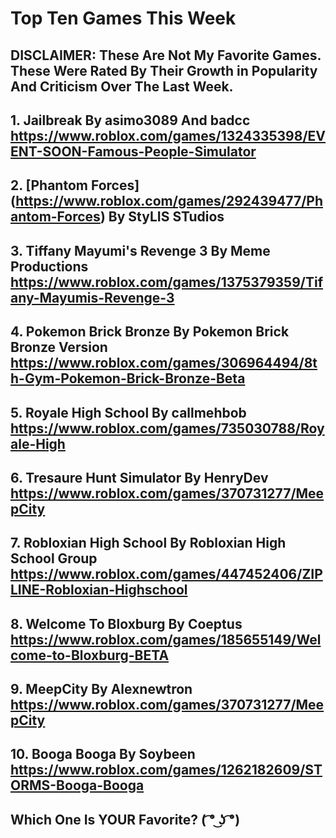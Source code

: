 # Top Ten Games This Week

## DISCLAIMER: These Are Not My Favorite Games. These Were Rated By Their Growth in Popularity And Criticism Over The Last Week.

## 1. Jailbreak By asimo3089 And badcc https://www.roblox.com/games/1324335398/EVENT-SOON-Famous-People-Simulator

## 2. [Phantom Forces] (https://www.roblox.com/games/292439477/Phantom-Forces) By StyLIS STudios 

## 3. Tiffany Mayumi's Revenge 3 By Meme Productions https://www.roblox.com/games/1375379359/Tifany-Mayumis-Revenge-3

## 4. Pokemon Brick Bronze By Pokemon Brick Bronze Version https://www.roblox.com/games/306964494/8th-Gym-Pokemon-Brick-Bronze-Beta

## 5. Royale High School By callmehbob https://www.roblox.com/games/735030788/Royale-High

## 6. Tresaure Hunt Simulator By HenryDev https://www.roblox.com/games/370731277/MeepCity

## 7. Robloxian High School By Robloxian High School Group https://www.roblox.com/games/447452406/ZIPLINE-Robloxian-Highschool

## 8. Welcome To Bloxburg By Coeptus https://www.roblox.com/games/185655149/Welcome-to-Bloxburg-BETA

## 9. MeepCity By Alexnewtron https://www.roblox.com/games/370731277/MeepCity

## 10. Booga Booga By Soybeen https://www.roblox.com/games/1262182609/STORMS-Booga-Booga

## Which One Is YOUR Favorite? ( ͡° ͜ʖ ͡°)
